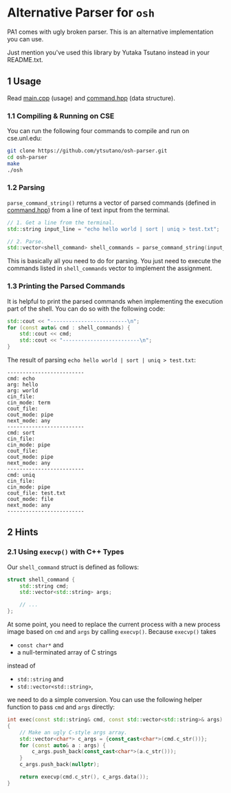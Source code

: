 # Alternative Parser for `osh`

PA1 comes with ugly broken parser. This is an alternative implementation you
can use.

Just mention you've used this library by Yutaka Tsutano instead in your
README.txt.

## 1 Usage

Read [main.cpp](main.cpp) (usage) and [command.hpp](command.hpp) (data
structure).

### 1.1 Compiling & Running on CSE

You can run the following four commands to compile and run on cse.unl.edu:

```sh
git clone https://github.com/ytsutano/osh-parser.git
cd osh-parser
make
./osh
```

### 1.2 Parsing

`parse_command_string()` returns a vector of parsed commands (defined in
[command.hpp](command.hpp)) from a line of text input from the terminal.

```cpp
// 1. Get a line from the terminal.
std::string input_line = "echo hello world | sort | uniq > test.txt";

// 2. Parse.
std::vector<shell_command> shell_commands = parse_command_string(input_line);
```

This is basically all you need to do for parsing. You just need to execute the
commands listed in `shell_commands` vector to implement the assignment.

### 1.3 Printing the Parsed Commands

It is helpful to print the parsed commands when implementing the execution part
of the shell. You can do so with the following code:

```cpp
std::cout << "-------------------------\n";
for (const auto& cmd : shell_commands) {
    std::cout << cmd;
    std::cout << "-------------------------\n";
}
```

The result of parsing `echo hello world | sort | uniq > test.txt`:

```text
-------------------------
cmd: echo
arg: hello
arg: world
cin_file:
cin_mode: term
cout_file:
cout_mode: pipe
next_mode: any
-------------------------
cmd: sort
cin_file:
cin_mode: pipe
cout_file:
cout_mode: pipe
next_mode: any
-------------------------
cmd: uniq
cin_file:
cin_mode: pipe
cout_file: test.txt
cout_mode: file
next_mode: any
-------------------------
```

## 2 Hints

### 2.1 Using `execvp()` with C++ Types

Our `shell_command` struct is defined as follows:

```cpp
struct shell_command {
    std::string cmd;
    std::vector<std::string> args;

    // ...
};
```

At some point, you need to replace the current process with a new process image
based on `cmd` and `args` by calling `execvp()`. Because `execvp()` takes

- `const char*` and
- a null-terminated array of C strings

instead of

- `std::string` and
- `std::vector<std::string>`,

we need to do a simple conversion. You can use the following helper function to
pass `cmd` and `args` directly:

```cpp
int exec(const std::string& cmd, const std::vector<std::string>& args)
{
    // Make an ugly C-style args array.
    std::vector<char*> c_args = {const_cast<char*>(cmd.c_str())};
    for (const auto& a : args) {
        c_args.push_back(const_cast<char*>(a.c_str()));
    }
    c_args.push_back(nullptr);

    return execvp(cmd.c_str(), c_args.data());
}
```

